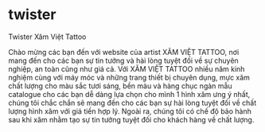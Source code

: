 # twister
Twister Xăm Việt Tattoo
<p>Chào mừng các bạn đến với website của artist XĂM VIỆT TATTOO, nơi mang đến cho các bạn sự tin tưởng và hài lòng tuyệt đối về sự chuyên nghiệp, an toàn cũng như giá cả. Với XĂM VIỆT TATTOO nhiều năm kinh nghiệm cùng với máy móc và những trang thiết bị chuyên dụng, mực xăm chất lượng cho màu sắc tươi sáng, bền màu và hàng chục ngàn mẫu catalogue cho các bạn dễ dàng lựa chọn cho mình 1 hình xăm ưng ý nhất, chúng tôi chắc chắn sẽ mang đến cho các bạn sự hài lòng tuyệt đối về chất lượng hình xăm với giá tiền hợp lý. Ngoài ra, chúng tôi có chế độ bảo hành sau khi xăm nhằm tạo sự tin tưởng tuyệt đối cho khách hàng về chất lượng.</p>
